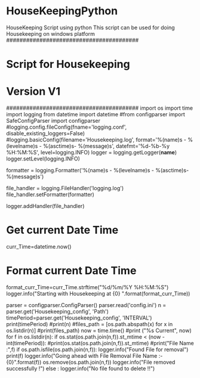 # HouseKeepingPython
HouseKeeping Script using python This script can be used for doing Housekeeping on windows platform
########################################
# Script for Housekeeping              #
# Version V1                           #
########################################
import os
import time
import logging
from datetime import datetime
#from configparser import SafeConfigParser
import configparser
#logging.config.fileConfig(fname='logging.conf', disable_existing_loggers=False)
#logging.basicConfig(filename='Housekeeping.log', format='%(name)s - %(levelname)s - %(asctime)s- %(message)s', datefmt='%d-%b-%y %H:%M:%S', level=logging.INFO)
logger = logging.getLogger(__name__)
logger.setLevel(logging.INFO)

formatter = logging.Formatter('%(name)s - %(levelname)s - %(asctime)s- %(message)s')

file_handler = logging.FileHandler('logging.log')
file_handler.setFormatter(formatter)

logger.addHandler(file_handler)
# Get current Date Time
curr_Time=datetime.now()
# Format current Date Time
format_curr_Time=curr_Time.strftime("%d/%m/%Y %H:%M:%S")
logger.info("Starting with Housekeeping at {0} ".format(format_curr_Time))

parser = configparser.ConfigParser()
parser.read('config.ini')
n = parser.get('Housekeeping_config', 'Path')
timePeriod=parser.get('Housekeeping_config', 'INTERVAL')
print(timePeriod)
#print(n)
#files_path = [os.path.abspath(x) for x in os.listdir(n)]
#print(files_path)
now = time.time()
#print ("%s Current", now)
for f in os.listdir(n):
    if os.stat(os.path.join(n,f)).st_mtime < (now - int(timePeriod)):
        #print(os.stat(os.path.join(n,f)).st_mtime)
        #print("File Name :",f)
        if os.path.isfile(os.path.join(n,f)):
            logger.info("Found File for removal")
            print(f)
            logger.info("Going ahead with File Removal File Name :-  {0}".format(f))
            os.remove(os.path.join(n,f))
            logger.info("File removed successfully !")
        else :
            logger.info("No file found to delete !!")



